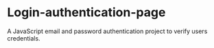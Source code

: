 # Login-authentication-page
A JavaScript email and password authentication project to verify users credentials.
